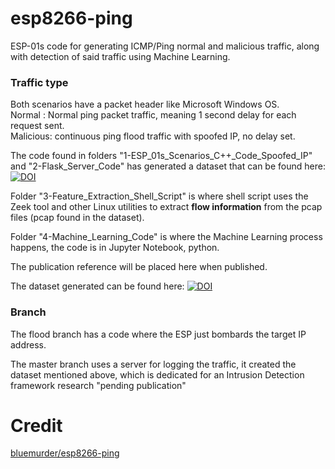 # esp8266-ping
ESP-01s code for generating ICMP/Ping normal and malicious traffic, along with detection of said traffic using Machine Learning.

### Traffic type
Both scenarios have a packet header like Microsoft Windows OS.<br />
Normal : Normal ping packet traffic, meaning 1 second delay for each request sent.<br />
Malicious: continuous ping flood traffic with spoofed IP, no delay set.

The code found in folders "1-ESP_01s_Scenarios_C++_Code_Spoofed_IP" and "2-Flask_Server_Code" has generated a dataset that can be found here: [![DOI](https://zenodo.org/badge/doi/10.5281/zenodo.7772015.svg)](http://dx.doi.org/10.5281/zenodo.7772015)

Folder "3-Feature_Extraction_Shell_Script" is where shell script uses the Zeek tool and other Linux utilities to extract **flow information** from the pcap files (pcap found in the dataset).

Folder "4-Machine_Learning_Code" is where the Machine Learning process happens, the code is in Jupyter Notebook, python.


The publication reference will be placed here when published. 

The dataset generated can be found here: [![DOI](https://zenodo.org/badge/DOI/10.5281/zenodo.8111635.svg)](https://doi.org/10.5281/zenodo.8111635)


### Branch
The flood branch has a code where the ESP just bombards the target IP address.

The master branch uses a server for logging the traffic, it created the dataset mentioned above, which is dedicated for an Intrusion Detection framework research "pending publication"

# Credit
[bluemurder/esp8266-ping](https://github.com/bluemurder/esp8266-ping#readme)
